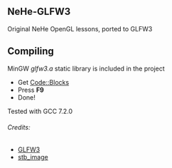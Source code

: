 ## NeHe-GLFW3
Original NeHe OpenGL lessons, ported to GLFW3

## Compiling

MinGW *glfw3.a* static library is included in the project

- Get [Code::Blocks](http://www.codeblocks.org/downloads)
- Press **F9**
- Done!

Tested with GCC 7.2.0


###### Credits:
- [GLFW3](glfw3.org)
- [stb_image](https://github.com/nothings/stb)

